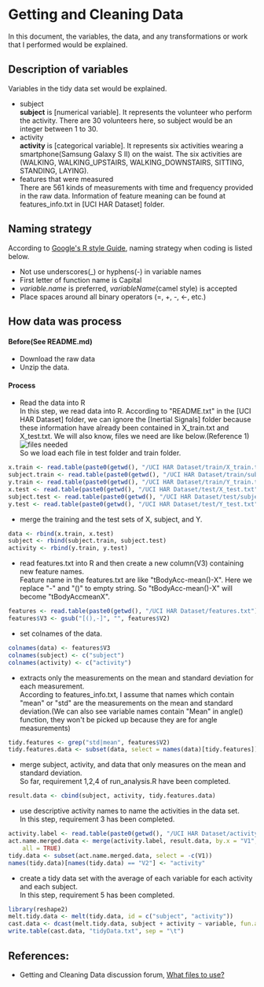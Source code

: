 Getting and Cleaning Data
========================================================

In this document, the variables, the data, and any transformations or work that I performed would be explained.

## Description of variables
  Variables in the tidy data set would be explained.  
- subject  
  **subject** is [numerical variable]. It represents the volunteer who perform the activity. There are 30 volunteers here, so subject would be an integer between 1 to 30. 
- activity  
  **activity** is [categorical variable]. It represents six activities wearing a smartphone(Samsung Galaxy S II) on the waist. The six activities are (WALKING, WALKING\_UPSTAIRS, WALKING\_DOWNSTAIRS, SITTING, STANDING, LAYING).  
- features that were measured  
  There are 561 kinds of measurements with time and frequency provided in the raw data. Information of feature meaning can be found at features_info.txt in [UCI HAR Dataset] folder.

## Naming strategy
According to [Google's R style Guide](https://google-styleguide.googlecode.com/svn/trunk/Rguide.xml#identifiers), naming strategy when coding is listed below.  
- Not use underscores(_) or hyphens(-) in variable names
- First letter of function name is Capital
- *variable.name* is preferred, *variableName*(camel style) is accepted
- Place spaces around all binary operators (=, +, -, <-, etc.)

## How data was process
#### Before(See README.md)
- Download the raw data
- Unzip the data.

#### Process
- Read the data into R  
In this step, we read data into R. According to "README.txt" in the [UCI HAR Dataset] folder, we can ignore the [Inertial Signals] folder because these information have already been contained in X\_train.txt and X\_test.txt. We will also know, files we need are like below.(Reference 1)
![files needed](https://coursera-forum-screenshots.s3.amazonaws.com/d3/2e01f0dc7c11e390ad71b4be1de5b8/Slide2.png)  
So we load each file in test folder and train folder.  

```r
x.train <- read.table(paste0(getwd(), "/UCI HAR Dataset/train/X_train.txt"))
subject.train <- read.table(paste0(getwd(), "/UCI HAR Dataset/train/subject_train.txt"))
y.train <- read.table(paste0(getwd(), "/UCI HAR Dataset/train/Y_train.txt"))
x.test <- read.table(paste0(getwd(), "/UCI HAR Dataset/test/X_test.txt"))
subject.test <- read.table(paste0(getwd(), "/UCI HAR Dataset/test/subject_test.txt"))
y.test <- read.table(paste0(getwd(), "/UCI HAR Dataset/test/Y_test.txt"))
```

- merge the training and the test sets of X, subject, and Y.

```r
data <- rbind(x.train, x.test)
subject <- rbind(subject.train, subject.test)
activity <- rbind(y.train, y.test)
```

- read features.txt into R and then create a new column(V3) containing new feature names.  
Feature name in the features.txt are like "tBodyAcc-mean()-X". Here we replace "-" and "()" to empty string. So "tBodyAcc-mean()-X" will become "tBodyAccmeanX".

```r
features <- read.table(paste0(getwd(), "/UCI HAR Dataset/features.txt"))
features$V3 <- gsub("[(),-]", "", features$V2)
```

- set colnames of the data.

```r
colnames(data) <- features$V3
colnames(subject) <- c("subject")
colnames(activity) <- c("activity")
```

- extracts only the measurements on the mean and standard deviation for each measurement.  
According to features_info.txt, I assume that names which contain "mean" or "std" are the measurements on the mean and standard deviation.(We can also see variable names contain "Mean" in angle() function, they won't be picked up because they are for angle measurements)

```r
tidy.features <- grep("std|mean", features$V2)
tidy.features.data <- subset(data, select = names(data)[tidy.features])
```

- merge subject, activity, and data that only measures on the mean and standard deviation.  
So far, requirement 1,2,4 of run_analysis.R have been completed.

```r
result.data <- cbind(subject, activity, tidy.features.data)
```


- use descriptive activity names to name the activities in the data set.  
In this step, requirement 3 has been completed.

```r
activity.label <- read.table(paste0(getwd(), "/UCI HAR Dataset/activity_labels.txt"))
act.name.merged.data <- merge(activity.label, result.data, by.x = "V1", by.y = "activity", 
    all = TRUE)
tidy.data <- subset(act.name.merged.data, select = -c(V1))
names(tidy.data)[names(tidy.data) == "V2"] <- "activity"
```

- create a tidy data set with the average of each variable for each activity and each subject.  
In this step, requirement 5 has been completed.

```r
library(reshape2)
melt.tidy.data <- melt(tidy.data, id = c("subject", "activity"))
cast.data <- dcast(melt.tidy.data, subject + activity ~ variable, fun.aggregate = mean)
write.table(cast.data, "tidyData.txt", sep = "\t")
```



## References:
- Getting and Cleaning Data discussion forum, [What files to use?](https://class.coursera.org/getdata-003/forum/thread?thread_id=90)
